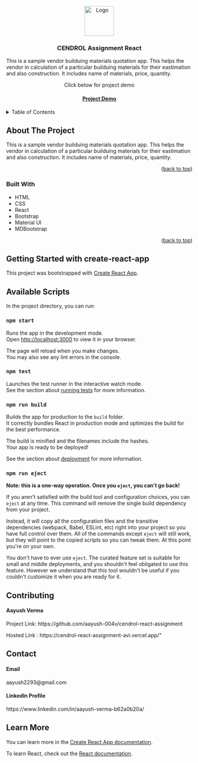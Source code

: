 <div align="center">
  <a href="https://github.com/aayush-004v/cendrol-react-assignment">
    <img src="https://yt3.ggpht.com/AgtE50BUN4tMsGp9lwAQgOQ9hJtC9jpl5I-PV_uUusxJBMjRVE2UXCUKTrbn2bg57q1xmwn9Jg=s900-c-k-c0x00ffffff-no-rj" alt="Logo" width="80" height="80">
  </a>
  </div>

<h3 align="center">CENDROL Assignment React</h3>
  <p>
    This is a sample vendor builduing materials quotation app. This helps the vendor in calculation of a particular builduing materials for their eastimation and also construction. It includes name of materials, price, quantity.
  </p>
  <p align="center">Click below for project demo</p>
  <h4 align="center"><a href="https://cendrol-react-assignment-avi.vercel.app/" tagret="_blank">Project Demo</a>
</h4>
</div>

<details>
  <summary>Table of Contents</summary>
  <ol>
    <li>
      <a href="#about-the-project">About The Project</a>
      <ul>
        <li><a href="#built-with">Built With</a></li>
      </ul>
    </li>
    <li>
      <a href="#getting-started">Getting Started</a>
      <a href="#available-scripts">Getting Started</a>
      <ul>
        <li><a href="#installation">Installation</a></li>
      </ul>
    </li>
    <li><a href="#contributing">Contributing</a></li>
    <li><a href="#contact">Contact</a></li>
  </ol>
</details>


## About The Project

This is a sample vendor builduing materials quotation app. This helps the vendor in calculation of a particular builduing materials for their eastimation and also construction. It includes name of materials, price, quantity.

<p align="right">(<a href="#readme-top">back to top</a>)</p>

### Built With

* HTML 
* CSS
* React
* Bootstrap
* Material UI
* MDBootstrap

<p align="right">(<a href="#readme-top">back to top</a>)</p>


## Getting Started with create-react-app

This project was bootstrapped with [Create React App](https://github.com/facebook/create-react-app).

## Available Scripts

In the project directory, you can run:

### `npm start`

Runs the app in the development mode.\
Open [http://localhost:3000](http://localhost:3000) to view it in your browser.

The page will reload when you make changes.\
You may also see any lint errors in the console.

### `npm test`

Launches the test runner in the interactive watch mode.\
See the section about [running tests](https://facebook.github.io/create-react-app/docs/running-tests) for more information.

### `npm run build`

Builds the app for production to the `build` folder.\
It correctly bundles React in production mode and optimizes the build for the best performance.

The build is minified and the filenames include the hashes.\
Your app is ready to be deployed!

See the section about [deployment](https://facebook.github.io/create-react-app/docs/deployment) for more information.

### `npm run eject`

**Note: this is a one-way operation. Once you `eject`, you can't go back!**

If you aren't satisfied with the build tool and configuration choices, you can `eject` at any time. This command will remove the single build dependency from your project.

Instead, it will copy all the configuration files and the transitive dependencies (webpack, Babel, ESLint, etc) right into your project so you have full control over them. All of the commands except `eject` will still work, but they will point to the copied scripts so you can tweak them. At this point you're on your own.

You don't have to ever use `eject`. The curated feature set is suitable for small and middle deployments, and you shouldn't feel obligated to use this feature. However we understand that this tool wouldn't be useful if you couldn't customize it when you are ready for it.

## Contributing

<h4>Aayush Verma</h4>

<p> Project Link: https://github.com/aayush-004v/cendrol-react-assignment</p>
<p> Hosted Link : https://cendrol-react-assignment-avi.vercel.app/" </p>


## Contact

  <h4>Email</h4> aayush2293@gmail.com
  <h4> LinkedIn Profile </h4> https://www.linkedin.com/in/aayush-verma-b62a0b20a/
  
## Learn More

You can learn more in the [Create React App documentation](https://facebook.github.io/create-react-app/docs/getting-started).

To learn React, check out the [React documentation](https://reactjs.org/).
